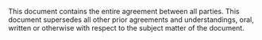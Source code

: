 This document contains the entire agreement between all parties.  This document supersedes all other prior agreements and understandings, oral, written or otherwise with respect to the subject matter of the document.
